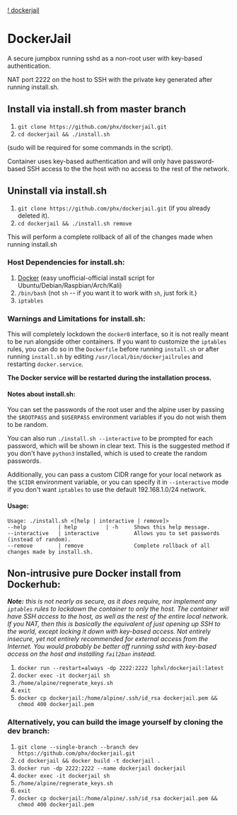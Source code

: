 [! dockerjail](./dockerjail.png?raw=true)

# DockerJail

A secure jumpbox running sshd as a non-root user with key-based authentication.

NAT port 2222 on the host to SSH with the private key generated after running install.sh.

## Install via install.sh from master branch

1. `git clone https://github.com/phx/dockerjail.git`
2. `cd dockerjail && ./install.sh`

(sudo will be required for some commands in the script).

Container uses key-based authentication and will only have password-based SSH access to the the host with no access to the rest of the network.

## Uninstall via install.sh
1. `git clone https://github.com/phx/dockerjail.git` (if you already deleted it).
2. `cd dockerjail && ./install.sh remove`

This will perform a complete rollback of all of the changes made when running install.sh

### Host Dependencies for install.sh:
1. [Docker](https://github.com/oldjamey/dockerinstall) (easy unofficial-official install script for Ubuntu/Debian/Raspbian/Arch/Kali)
2. `/bin/bash` (not `sh` -- if you want it to work with `sh`, just fork it.)
3. `iptables`

### Warnings and Limitations for install.sh:
This will completely lockdown the `docker0` interface, so it is not really meant to be run alongside other containers.  If you want to customize the `iptables` rules, you can do so in the `Dockerfile` before running `install.sh` or after running `install.sh` by editing `/usr/local/bin/dockerjailrules` and restarting `docker.service`.

**The Docker service will be restarted during the installation process.**

#### Notes about install.sh:
You can set the passwords of the root user and the alpine user by passing
the `$ROOTPASS` and `$USERPASS` environment variables if you do not wish them to be random.

You can also run `./install.sh --interactive` to be prompted for each password, which will be shown in clear text.
This is the suggested method if you don't have `python3` installed, which is used to create the random passwords.

Additionally, you can pass a custom CIDR range for your local network as the `$CIDR` environment variable,
or you can specify it in `--interactive` mode if you don't want `iptables` to use the default 192.168.1.0/24 network.


#### Usage:
```
Usage: ./install.sh <[help | interactive | remove]>
--help          | help         | -h     Shows this help message.
--interactive   | interactive           Allows you to set passwords (instead of random).
--remove        | remove                Complete rollback of all changes made by install.sh.
```

## Non-intrusive pure Docker install from Dockerhub:
***Note:*** *this is not nearly as secure, as it does require, nor implement any `iptables` rules to lockdown the container to only the host.*
*The container will have SSH access to the host, as well as the rest of the entire local network.*
*If you NAT, then this is basically the equivalent of just opening up SSH to the world, except locking it down with key-based access.*
*Not entirely insecure, yet not entirely recommended for external access from the Internet.*
*You would probably be better off running sshd with key-based access on the host and installing `fail2ban` instead.*

1. `docker run --restart=always -dp 2222:2222 lphxl/dockerjail:latest`
2. `docker exec -it dockerjail sh`
3. `/home/alpine/regnerate_keys.sh`
4. `exit`
5. `docker cp dockerjail:/home/alpine/.ssh/id_rsa dockerjail.pem && chmod 400 dockerjail.pem`

### Alternatively, you can build the image yourself by cloning the dev branch:
1. `git clone --single-branch --branch dev https://github.com/phx/dockerjail.git`
2. `cd dockerjail && docker build -t dockerjail .`
3. `docker run -dp 2222:2222 --name dockerjail dockerjail`
4. `docker exec -it dockerjail sh`
5. `/home/alpine/regnerate_keys.sh`
6. `exit`
7. `docker cp dockerjail:/home/alpine/.ssh/id_rsa dockerjail.pem && chmod 400 dockerjail.pem`

